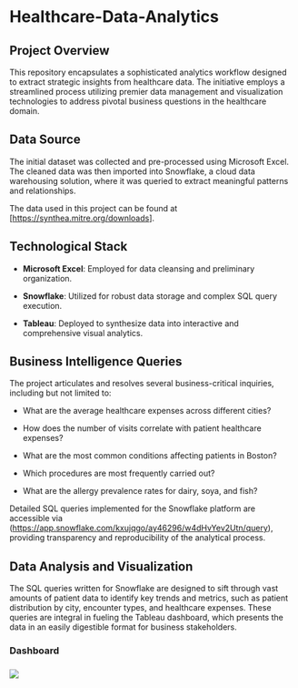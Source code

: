 # Healthcare-Data-Analytics

## Project Overview 

This repository encapsulates a sophisticated analytics workflow designed to extract strategic insights from healthcare data. The initiative employs a streamlined process utilizing premier data management and visualization technologies to address pivotal business questions in the healthcare domain.

## **Data Source**

The initial dataset was collected and pre-processed using Microsoft Excel. The cleaned data was then imported into Snowflake, a cloud data warehousing solution, where it was queried to extract meaningful patterns and relationships.

The data used in this project can be found at [<https://synthea.mitre.org/downloads>].

## **Technological Stack**

-   **Microsoft Excel**: Employed for data cleansing and preliminary organization.

-   **Snowflake**: Utilized for robust data storage and complex SQL query execution.

-   **Tableau**: Deployed to synthesize data into interactive and comprehensive visual analytics.

## **Business Intelligence Queries**

The project articulates and resolves several business-critical inquiries, including but not limited to:

-   What are the average healthcare expenses across different cities?

-   How does the number of visits correlate with patient healthcare expenses?

-   What are the most common conditions affecting patients in Boston?

-   Which procedures are most frequently carried out?

-   What are the allergy prevalence rates for dairy, soya, and fish?

Detailed SQL queries implemented for the Snowflake platform are accessible via (<https://app.snowflake.com/kxujqgo/ay46296/w4dHvYev2Utn/query>), providing transparency and reproducibility of the analytical process.

## **Data Analysis and Visualization**

The SQL queries written for Snowflake are designed to sift through vast amounts of patient data to identify key trends and metrics, such as patient distribution by city, encounter types, and healthcare expenses. These queries are integral in fueling the Tableau dashboard, which presents the data in an easily digestible format for business stakeholders.

### **Dashboard** 

### ![](images/Screenshot%202024-02-21%20at%202.34.42%E2%80%AFPM.png) 
